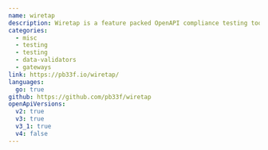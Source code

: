 ```yaml
---
name: wiretap
description: Wiretap is a feature packed OpenAPI compliance testing tool. Validate that a client and server are compliant with an OpenAPI spec. Rewrite paths, inject headers, and even host a UI locally to test an OpenAPI implementation.
categories:
  - misc
  - testing
  - testing
  - data-validators
  - gateways
link: https://pb33f.io/wiretap/
languages:
  go: true
github: https://github.com/pb33f/wiretap
openApiVersions:
  v2: true
  v3: true
  v3_1: true
  v4: false
---
```

